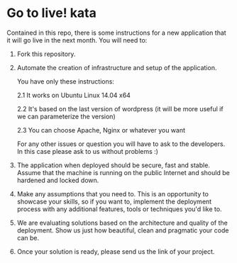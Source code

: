 Go to live! kata
==================================

Contained in this repo, there is some instructions for a new application that it will go live in the next month.
You will need to:

1. Fork this repository.

2. Automate the creation of infrastructure and setup of the application.

   You have only these instructions:

   2.1 It works on Ubuntu Linux 14.04 x64

   2.2 It's based on the last version of wordpress (it will be more useful if we can parameterize the version)

   2.3 You can choose Apache, Nginx or whatever you want

   For any other issues or question you will have to ask to the developers. In this case please ask to us without problems :)

3. The application when deployed should be secure, fast and stable. Assume that the machine is running on the public Internet and should be hardened and locked down.

4. Make any assumptions that you need to. This is an opportunity to showcase your skills, so if you want to, implement the deployment process with any additional features, tools or techniques you'd like to.

5. We are evaluating solutions based on the architecture and quality of the deployment. Show us just how beautiful, clean and pragmatic your code can be.

6. Once your solution is ready, please send us the link of your project.
